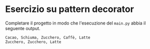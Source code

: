 # Esercizio su pattern decorator

Completare il progetto in modo che l'esecuzione del `main.py` abbia il seguente output.

```text
Cacao, Schiuma, Zucchero, Caffè, Latte
Zucchero, Zucchero, Latte
```
